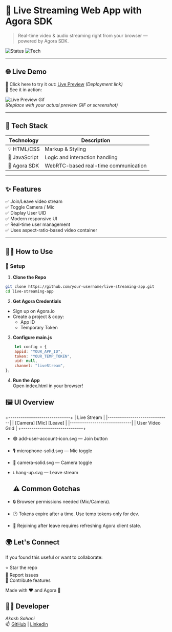 # 🎥 Live Streaming Web App with Agora SDK

> Real-time video & audio streaming right from your browser — powered by Agora SDK.

![Status](https://img.shields.io/badge/Live-Working-brightgreen?style=flat-square)
![Tech](https://img.shields.io/badge/Built%20with-JS%20%7C%20Agora%20SDK%20%7C%20HTML%2FCSS-orange?style=flat-square)

---

## 🌐 Live Demo

🚀 Click here to try it out: [Live Preview](#) *(Deployment link)*  
📸 See it in action:

![Live Preview Gif](https://media.giphy.com/media/3o7abldj0b3rxrZUxW/giphy.gif)  
*(Replace with your actual preview GIF or screenshot)*

---

## 🧰 Tech Stack

| Technology   | Description                         |
|--------------|-------------------------------------|
| 💡 HTML/CSS  | Markup & Styling                    |
| 🧠 JavaScript| Logic and interaction handling      |
| 📡 Agora SDK | WebRTC-based real-time communication|

---

## ✨ Features

✅ Join/Leave video stream  
✅ Toggle Camera / Mic  
✅ Display User UID  
✅ Modern responsive UI  
✅ Real-time user management  
✅ Uses aspect-ratio-based video container  

---

## 🧑‍🏫 How to Use

### 🔧 Setup

1. **Clone the Repo**

```bash
git clone https://github.com/your-username/live-streaming-app.git
cd live-streaming-app
```
2. **Get Agora Credentials**  
- Sign up on Agora.io  
- Create a project & copy:  
  - App ID  
  - Temporary Token  
3. **Configure main.js**
```js
    let config = {
    appid: "YOUR_APP_ID",
    token: "YOUR_TEMP_TOKEN",
    uid: null,
    channel: "liveStream",
};
```
4. **Run the App**    
Open index.html in your browser!
 ## 🖼️ UI Overview
+------------------------------+
|         Live Stream          |
|------------------------------|
|  [Camera] [Mic] [Leave]      |
|------------------------------|
|    User Video Grid           |
+------------------------------+

- 🟣 add-user-account-icon.svg — Join button

- 🎙️ microphone-solid.svg — Mic toggle

- 🎥 camera-solid.svg — Camera toggle

- 📞 hang-up.svg — Leave stream

  ## ⚠️ Common Gotchas
- 🔒 Browser permissions needed (Mic/Camera).

- 🕑 Tokens expire after a time. Use temp tokens only for dev.

- 🔁 Rejoining after leave requires refreshing Agora client state.

## 🌍 Let's Connect
If you found this useful or want to collaborate:  

⭐ Star the repo  
🐛 Report issues  
🚀 Contribute features  

Made with ❤️ and Agora 🎥  

## 🧑‍💻 Developer  
*Akash Sahani*  
📫 [GitHub](https://github.com/Akash-Sahani18) | [LinkedIn](https://www.linkedin.com/in/akash-sahani-440147243)
